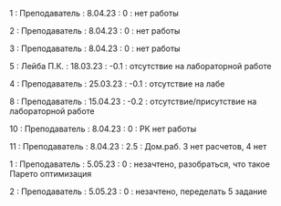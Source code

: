 1 : Преподаватель : 8.04.23 : 0 : нет работы

2 : Преподаватель : 8.04.23 : 0 : нет работы

3 : Преподаватель : 8.04.23 : 0 : нет работы

5 : Лейба П.К. : 18.03.23 : -0.1 : отсутствие на лабораторной работе

4 : Преподаватель : 25.03.23 : -0.1 : отсутствие на лабе

8 : Преподаватель : 15.04.23 : -0.2 : отсутствие/присутствие на лабораторной работе

10 : Преподаватель : 8.04.23 : 0 : РК нет работы

11 : Преподаватель : 8.04.23 : 2.5 : Дом.раб. 3 нет расчетов, 4 нет

1 : Преподаватель : 5.05.23 : 0 : незачтено, разобраться, что такое Парето оптимизация

2 : Преподаватель : 5.05.23 : 0 : незачтено, переделать 5 задание
